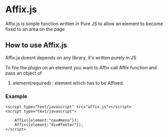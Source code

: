 # Affix.js

Affix.js is simple function written in Pure JS to allow an element to become fixed to an area on the page 

## How to use Affix.js
Affix.js doesnt depends on any library, it's written purely in JS

To fire the plugin on an element you want to Affix call Affix function and pass an object of

1.	element(required)			: 	element which has to be Affixed.

### Example
```
<script type="text/javascript" src="affix.js"></script>
<script type="text/javascript">

	Affix({element:"nav#menu"});
	Affix({element:"div#footer"});
</script>
```